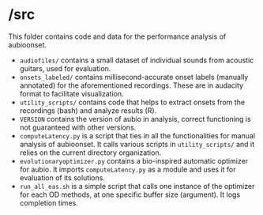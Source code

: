 # /src

This folder contains code and data for the performance analysis of aubioonset.

- `audiofiles/` contains a small dataset of individual sounds from acoustic guitars, used for evaluation.
- `onsets_labeled/` contains millisecond-accurate onset labels (manually annotated) for the aforementioned recordings. These are in audacity format to facilitate visualization.
- `utility_scripts/` contains code that helps to extract onsets from the recordings (bash) and analyze results (R).
- `VERSION` contains the version of aubio in analysis, correct functioning is not guaranteed with other versions.
- `computeLatency.py` is a script that ties in all the functionalities for manual analysis of aubioonset. It calls various scripts in `utility_scripts/` and it relies on the current directory organization.
- `evolutionaryoptimizer.py` contains a bio-inspired automatic optimizer for aubio. It imports `computeLatency.py` as a module and uses it for evaluation of its solutions.
- `run_all_eas.sh` is a simple script that calls one instance of the optimizer for each OD methods, at one specific buffer size (argument). It logs completion times.

